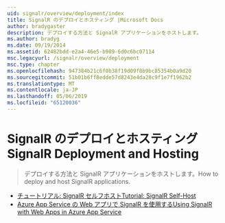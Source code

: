```yaml
---
uid: signalr/overview/deployment/index
title: SignalR のデプロイとホスティング |Microsoft Docs
author: bradygaster
description: デプロイする方法と SignalR アプリケーションをホストします。
ms.author: bradyg
ms.date: 09/19/2014
ms.assetid: 62482bdd-e2a4-46e5-b909-6d0c6bc07114
msc.legacyurl: /signalr/overview/deployment
msc.type: chapter
ms.openlocfilehash: 947384b21c6f0b38f19d09f8b9bc85354b0a9d20
ms.sourcegitcommit: 51b01b6ff8edde57d8243e4da28c9f1e7f1962b2
ms.translationtype: MT
ms.contentlocale: ja-JP
ms.lasthandoff: 05/06/2019
ms.locfileid: "65120036"
---
```

# <a name="signalr-deployment-and-hosting"></a><span data-ttu-id="ab1e3-103">SignalR のデプロイとホスティング</span><span class="sxs-lookup"><span data-stu-id="ab1e3-103">SignalR Deployment and Hosting</span></span>

> <span data-ttu-id="ab1e3-104">デプロイする方法と SignalR アプリケーションをホストします。</span><span class="sxs-lookup"><span data-stu-id="ab1e3-104">How to deploy and host SignalR applications.</span></span>

- [<span data-ttu-id="ab1e3-105">チュートリアル: SignalR セルフホスト</span><span class="sxs-lookup"><span data-stu-id="ab1e3-105">Tutorial: SignalR Self-Host</span></span>](tutorial-signalr-self-host.md)
- [<span data-ttu-id="ab1e3-106">Azure App Service の Web アプリで SignalR を使用する</span><span class="sxs-lookup"><span data-stu-id="ab1e3-106">Using SignalR with Web Apps in Azure App Service</span></span>](using-signalr-with-azure-web-sites.md)
